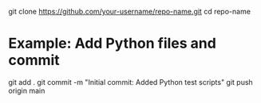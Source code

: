 git clone https://github.com/your-username/repo-name.git
cd repo-name
# Example: Add Python files and commit
git add .
git commit -m "Initial commit: Added Python test scripts"
git push origin main
